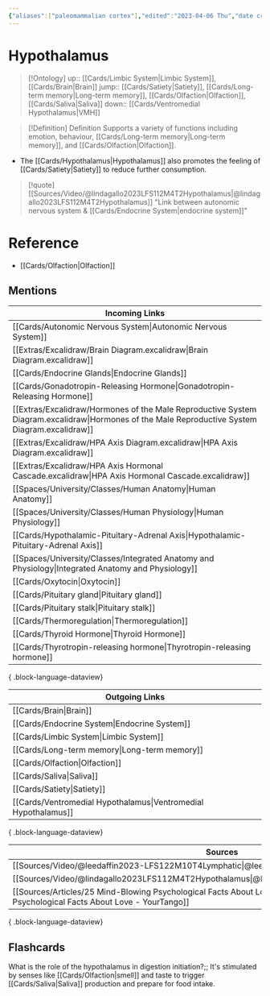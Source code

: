 ```yaml
---
{"aliases":["paleomammalian cortex"],"edited":"2023-04-06 Thu","date created":"2022-11-30 Wed","dg-publish":true,"tags":["Uni/HBIO1010","Uni/LFS112","flashcards/LFS112"],"permalink":"/cards/hypothalamus/","dgPassFrontmatter":true}
---
```


# Hypothalamus

> [!Ontology]
> up:: [[Cards/Limbic System\|Limbic System]], [[Cards/Brain\|Brain]]
> jump:: [[Cards/Satiety\|Satiety]], [[Cards/Long-term memory\|Long-term memory]], [[Cards/Olfaction\|Olfaction]], [[Cards/Saliva\|Saliva]]
> down:: [[Cards/Ventromedial Hypothalamus\|VMH]]

> [!Definition] Definition
> Supports a variety of functions including emotion, behaviour, [[Cards/Long-term memory\|Long-term memory]], and [[Cards/Olfaction\|Olfaction]].

- The [[Cards/Hypothalamus\|Hypothalamus]] also promotes the feeling of [[Cards/Satiety\|Satiety]] to reduce further consumption.


> [!quote] [[Sources/Video/@lindagallo2023LFS112M4T2Hypothalamus\|@lindagallo2023LFS112M4T2Hypothalamus]]
> "Link between autonomic nervous system & [[Cards/Endocrine System\|endocrine system]]"

# Reference
- [[Cards/Olfaction\|Olfaction]]

## Mentions
| Incoming Links                                                                                                                                    |
| ------------------------------------------------------------------------------------------------------------------------------------------------- |
| [[Cards/Autonomic Nervous System\|Autonomic Nervous System]]                                                                                   |
| [[Extras/Excalidraw/Brain Diagram.excalidraw\|Brain Diagram.excalidraw]]                                                                       |
| [[Cards/Endocrine Glands\|Endocrine Glands]]                                                                                                   |
| [[Cards/Gonadotropin-Releasing Hormone\|Gonadotropin-Releasing Hormone]]                                                                       |
| [[Extras/Excalidraw/Hormones of the Male Reproductive System Diagram.excalidraw\|Hormones of the Male Reproductive System Diagram.excalidraw]] |
| [[Extras/Excalidraw/HPA Axis Diagram.excalidraw\|HPA Axis Diagram.excalidraw]]                                                                 |
| [[Extras/Excalidraw/HPA Axis Hormonal Cascade.excalidraw\|HPA Axis Hormonal Cascade.excalidraw]]                                               |
| [[Spaces/University/Classes/Human Anatomy\|Human Anatomy]]                                                                                     |
| [[Spaces/University/Classes/Human Physiology\|Human Physiology]]                                                                               |
| [[Cards/Hypothalamic-Pituitary-Adrenal Axis\|Hypothalamic-Pituitary-Adrenal Axis]]                                                             |
| [[Spaces/University/Classes/Integrated Anatomy and Physiology\|Integrated Anatomy and Physiology]]                                             |
| [[Cards/Oxytocin\|Oxytocin]]                                                                                                                   |
| [[Cards/Pituitary gland\|Pituitary gland]]                                                                                                     |
| [[Cards/Pituitary stalk\|Pituitary stalk]]                                                                                                     |
| [[Cards/Thermoregulation\|Thermoregulation]]                                                                                                   |
| [[Cards/Thyroid Hormone\|Thyroid Hormone]]                                                                                                     |
| [[Cards/Thyrotropin-releasing hormone\|Thyrotropin-releasing hormone]]                                                                         |

{ .block-language-dataview}

| Outgoing Links                                                    |
| ----------------------------------------------------------------- |
| [[Cards/Brain\|Brain]]                                         |
| [[Cards/Endocrine System\|Endocrine System]]                   |
| [[Cards/Limbic System\|Limbic System]]                         |
| [[Cards/Long-term memory\|Long-term memory]]                   |
| [[Cards/Olfaction\|Olfaction]]                                 |
| [[Cards/Saliva\|Saliva]]                                       |
| [[Cards/Satiety\|Satiety]]                                     |
| [[Cards/Ventromedial Hypothalamus\|Ventromedial Hypothalamus]] |

{ .block-language-dataview}

| Sources                                                                                                                                        |
| ---------------------------------------------------------------------------------------------------------------------------------------------- |
| [[Sources/Video/@leedaffin2023-LFS122M10T4Lymphatic\|@leedaffin2023-LFS122M10T4Lymphatic]]                                                  |
| [[Sources/Video/@lindagallo2023LFS112M4T2Hypothalamus\|@lindagallo2023LFS112M4T2Hypothalamus]]                                              |
| [[Sources/Articles/25 Mind-Blowing Psychological Facts About Love - YourTango\|25 Mind-Blowing Psychological Facts About Love - YourTango]] |

{ .block-language-dataview}

## Flashcards

What is the role of the hypothalamus in digestion initiation?;; It's stimulated by senses like [[Cards/Olfaction\|smell]] and taste to trigger [[Cards/Saliva\|Saliva]] production and prepare for food intake.
<!--SR:!2023-10-28,13,270-->